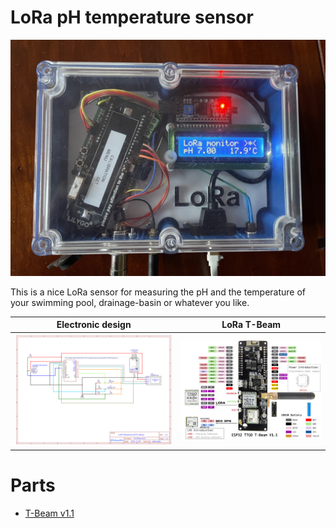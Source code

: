 # LoRa pH temperature sensor

![image](img/sensor.jpg?raw=true "LoRa pH temperature sensor")

This is a nice LoRa sensor for measuring the pH and the temperature of your swimming pool, drainage-basin or whatever you like.

| Electronic design | LoRa T-Beam |
|------------|-------------|
| ![Alt text](img/Schematic.png?raw=true "Electronic design") | ![Alt text](img/T-BeamV1dot1.jpeg?raw=true "T-Beam v1.1") |

# Parts

* [T-Beam v1.1](https://www.lilygo.cn/prod_view.aspx?TypeId=50060&Id=1164&FId=t3:50060:3) 





 
